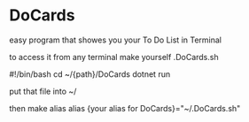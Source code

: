 # DoCards
easy program that showes you your To Do List in Terminal

to access it from any terminal make yourself
.DoCards.sh

#!/bin/bash
cd ~/{path}/DoCards
dotnet run

put that file into ~/

then make alias
alias {your alias for DoCards}="~/.DoCards.sh"
